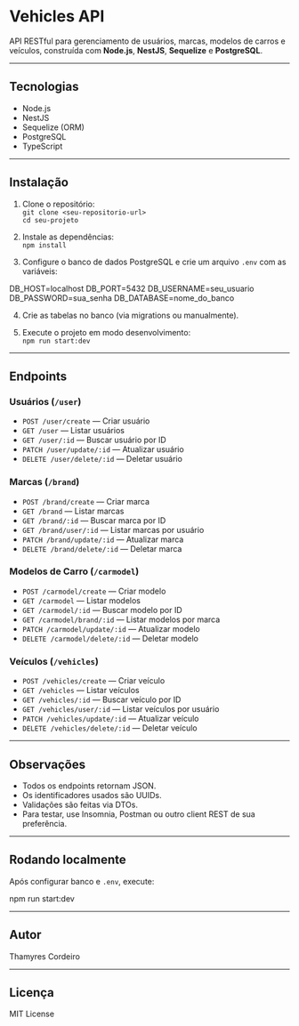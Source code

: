 # Vehicles API

API RESTful para gerenciamento de usuários, marcas, modelos de carros e veículos, construída com **Node.js**, **NestJS**, **Sequelize** e **PostgreSQL**.

---

## Tecnologias

- Node.js  
- NestJS  
- Sequelize (ORM)  
- PostgreSQL  
- TypeScript  

---

## Instalação

1. Clone o repositório:  
   `git clone <seu-repositorio-url>`  
   `cd seu-projeto`

2. Instale as dependências:  
   `npm install`

3. Configure o banco de dados PostgreSQL e crie um arquivo `.env` com as variáveis:

DB_HOST=localhost
DB_PORT=5432
DB_USERNAME=seu_usuario
DB_PASSWORD=sua_senha
DB_DATABASE=nome_do_banco

4. Crie as tabelas no banco (via migrations ou manualmente).

5. Execute o projeto em modo desenvolvimento:  
   `npm run start:dev`

---

## Endpoints

### Usuários (`/user`)

- `POST /user/create` — Criar usuário  
- `GET /user` — Listar usuários  
- `GET /user/:id` — Buscar usuário por ID  
- `PATCH /user/update/:id` — Atualizar usuário  
- `DELETE /user/delete/:id` — Deletar usuário  

### Marcas (`/brand`)

- `POST /brand/create` — Criar marca  
- `GET /brand` — Listar marcas  
- `GET /brand/:id` — Buscar marca por ID  
- `GET /brand/user/:id` — Listar marcas por usuário  
- `PATCH /brand/update/:id` — Atualizar marca  
- `DELETE /brand/delete/:id` — Deletar marca  

### Modelos de Carro (`/carmodel`)

- `POST /carmodel/create` — Criar modelo  
- `GET /carmodel` — Listar modelos  
- `GET /carmodel/:id` — Buscar modelo por ID  
- `GET /carmodel/brand/:id` — Listar modelos por marca  
- `PATCH /carmodel/update/:id` — Atualizar modelo  
- `DELETE /carmodel/delete/:id` — Deletar modelo  

### Veículos (`/vehicles`)

- `POST /vehicles/create` — Criar veículo  
- `GET /vehicles` — Listar veículos  
- `GET /vehicles/:id` — Buscar veículo por ID  
- `GET /vehicles/user/:id` — Listar veículos por usuário  
- `PATCH /vehicles/update/:id` — Atualizar veículo  
- `DELETE /vehicles/delete/:id` — Deletar veículo  

---

## Observações

- Todos os endpoints retornam JSON.  
- Os identificadores usados são UUIDs.  
- Validações são feitas via DTOs.  
- Para testar, use Insomnia, Postman ou outro client REST de sua preferência.

---

## Rodando localmente

Após configurar banco e `.env`, execute:

npm run start:dev

---

## Autor

Thamyres Cordeiro

---

## Licença

MIT License